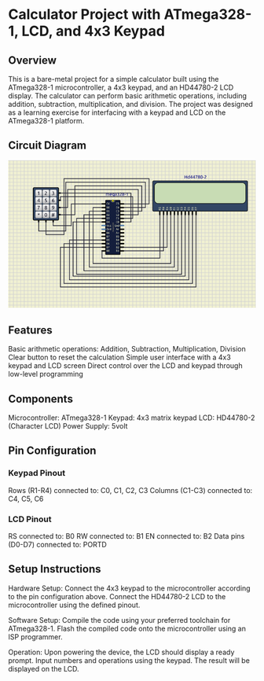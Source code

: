 # Calculator Project with ATmega328-1, LCD, and 4x3 Keypad
## Overview

This is a bare-metal project for a simple calculator built using the ATmega328-1 microcontroller, a 4x3 keypad, and an HD44780-2 LCD display. The calculator can perform basic arithmetic operations, including addition, subtraction, multiplication, and division. The project was designed as a learning exercise for interfacing with a keypad and LCD on the ATmega328-1 platform.

## Circuit Diagram

![Circuit Diagram](images/calcSchematics.png)

## Features

Basic arithmetic operations: Addition, Subtraction, Multiplication, Division
Clear button to reset the calculation
Simple user interface with a 4x3 keypad and LCD screen
Direct control over the LCD and keypad through low-level programming

## Components

Microcontroller: ATmega328-1
Keypad: 4x3 matrix keypad
LCD: HD44780-2 (Character LCD)
Power Supply: 5volt

## Pin Configuration
### Keypad Pinout

Rows (R1-R4) connected to: C0, C1, C2, C3
Columns (C1-C3) connected to: C4, C5, C6

### LCD Pinout

RS connected to: B0
RW connected to: B1
EN connected to: B2
Data pins (D0-D7) connected to: PORTD

## Setup Instructions

Hardware Setup:
    Connect the 4x3 keypad to the microcontroller according to the pin configuration above.
    Connect the HD44780-2 LCD to the microcontroller using the defined pinout.

Software Setup:
    Compile the code using your preferred toolchain for ATmega328-1.
    Flash the compiled code onto the microcontroller using an ISP programmer.

Operation:
    Upon powering the device, the LCD should display a ready prompt.
    Input numbers and operations using the keypad.
    The result will be displayed on the LCD.
